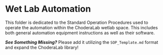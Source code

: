 # Wet Lab Automation
This folder is dedicated to the Standard Operation Procedures used to operate the automation within the ChoderaLab wetlab space. This includes both general automation equipment instructions as well as their software.

**_See Something Missing?_**
Please add it utilizing the `SOP_Template.md` format and expand the ChoderaLab library!
